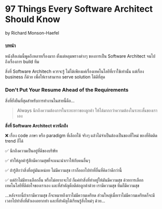 # 97 Things Every Software Architect Should Know

by Richard Monson-Haefel



### บทนำ

หนังสือเล่มนี้พูดถึงหลายเรื่องมาก ตั้งแต่หลุมพรางต่างๆ ของการเป็น Software Architect จนไปถึงเรื่องการ build ทีม

สิ่งที่ Software Architech ควรจะรู้ ไม่ได้เพียงแค่เรื่องเทคโนโลยีที่เราใช้เท่านั้น แต่เรื่อง business ก็ด้วย เพื่อให้เราสามารถ serve solution ได้ดีที่สุด



### Don't Put Your Resume Ahead of the Requirements

สิ่งที่ยั่งยืนที่สุดสำหรับการทำงานในสายนี้คือ... 

> Always นึกถึงความต้องการในระยะยาวของลูกค้า ให้ได้มากกว่าความต้องในระยะสั้นของเราเอง

**สิ่งที่ Software Architect ควรนึกถึง**

❌ เรื่อง code ภาษา หรือ paradigm ที่เลือกใช้  จริงๆ แล้วไม่จำเป็นต้องเป็นของที่ใหม่ ของที่ฮิตติด trend ก็ได้

✅ นึกถึงความเป็นอยู่ที่ดีของบริษัท

✅ ทำให้ลูกค้ารู้สึกมีความสุขที่จะแนะนำเราให้กับคนอื่นๆ

✅ ถ้ารู้สึกว่าสิ่งที่อยู่มันเหน่อย ไม่มีความสุข เราก็ออกไปทำที่อื่นที่คิดว่าดีกว่านี้ 

✅ แต่ถ้าไม่มีทางเลือกอื่น หรือไม่อยากจะไป ก็แค่ทำสิ่งที่ทำอยู่ให้มันมีความสุข ด้วยการเลือกเทคโนโลยีที่ดีต่อใจของเราเอง และที่สำคัญคือดีต่อลูกค้าด้วย เรามีความสุข ทีมก็มีความสุข

...หลังจากนี้ถ้าเรามีความสุข ก็จะหมายถึงเราไม่มีความเครียด ส่วนใหญ่เมื่อเราไม่มีความเครียดก็จะมีเวลาไปทำสิ่งที่ตัวเองอยากทำ และที่สำคัญได้เรียนรู้สิ่งใหม่ๆ ด้วย...